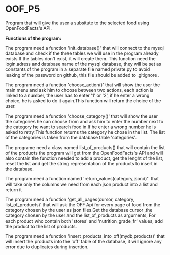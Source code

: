 # OOF_P5
Program that will give the user a subsitute to the selected food using OpenFoodFacts's API.

**Functions of the program:**

The program need a function 'init_database()' that will connect to the mysql database and check if the three tables we will use in the program already exists.If the tables don't exist, it will create them. This function need the login,adress and database name of the mysql database, they will be set as constants of the program in a separate file named private.py to avoid leaking of the password on github, this file should be added to .gitignore .

The program need a function 'choose_action()' that will show the user the main menu and ask him to choose between two actions, each action is linked to a number, the user has to enter '1' or '2', if he enter a wrong choice, he is asked to do it again.This function will return the choice of the user.

The program need a function 'choose_category()' that will show the user the categories he can choose from and ask him to enter the number next to the category he want to search food in.If he enter a wrong number  he is asked to retry.This function returns the category he chose in the list. The list of the categories is taken from the database table 'categories'.

The programe need a class named list_of_products() that will contain the list of the products the program will get from the OpenFoodFacts's API and will also contain the function needed to add a product, get the lenght of the list, reset the list and get the string representation of the products to insert in the database.

The program need a function named 'return_values(category,jsond)'' that will take only the columns we need from each json product into a list  and return it

The program need a function 'get_all_pages(cursor, category, list_of_products)' that will ask the OFF Api for every page of food from the category chosen by the user as json files.Get the database cursor ,the category chosen by the user and the list_of_products as arguments, For each product who contain both 'stores' and 'nutrition_grade_fr' values, add the product to the list of products.

The program need a function 'insert_products_into_off(mydb,products)' that will insert the products into the 'off' table of the database, it will ignore any error due to duplicates during insertion.
